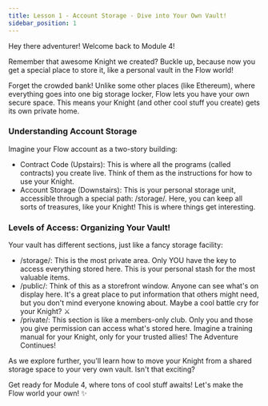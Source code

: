 ```yaml
---
title: Lesson 1 - Account Storage - Dive into Your Own Vault!
sidebar_position: 1
---
```


Hey there adventurer! Welcome back to Module 4!

Remember that awesome Knight we created? Buckle up, because now you get a special place to store it, like a personal vault in the Flow world! ️

Forget the crowded bank! Unlike some other places (like Ethereum), where everything goes into one big storage locker, Flow lets you have your own secure space. This means your Knight (and other cool stuff you create) gets its own private home.

### Understanding Account Storage

Imagine your Flow account as a two-story building:

- Contract Code (Upstairs): This is where all the programs (called contracts) you create live. Think of them as the instructions for how to use your Knight.
- Account Storage (Downstairs): This is your personal storage unit, accessible through a special path: /storage/. Here, you can keep all sorts of treasures, like your Knight! This is where things get interesting.

### Levels of Access: Organizing Your Vault!

Your vault has different sections, just like a fancy storage facility:

- /storage/: This is the most private area. Only YOU have the key to access everything stored here. This is your personal stash for the most valuable items.
- /public/: Think of this as a storefront window. Anyone can see what's on display here. It's a great place to put information that others might need, but you don't mind everyone knowing about. Maybe a cool battle cry for your Knight? ⚔️
- /private/: This section is like a members-only club. Only you and those you give permission can access what's stored here. Imagine a training manual for your Knight, only for your trusted allies!
  The Adventure Continues!

As we explore further, you'll learn how to move your Knight from a shared storage space to your very own vault. Isn't that exciting?

Get ready for Module 4, where tons of cool stuff awaits! Let's make the Flow world your own! ✨
